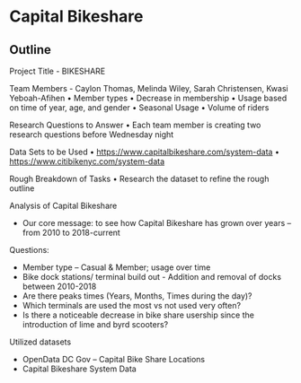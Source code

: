 # Capital Bikeshare
## Outline
Project Title - BIKESHARE

Team Members - Caylon Thomas, Melinda Wiley, Sarah Christensen, Kwasi Yeboah-Afihen
  •	Member types
  •	Decrease in membership
  •	Usage based on time of year, age, and gender
  •	Seasonal Usage
  •	Volume of riders

Research Questions to Answer
•	Each team member is creating two research questions before Wednesday night

Data Sets to be Used
•	https://www.capitalbikeshare.com/system-data
•	https://www.citibikenyc.com/system-data 

Rough Breakdown of Tasks 
•	Research the dataset to refine the rough outline


Analysis of Capital Bikeshare
* Our core message: to see how Capital Bikeshare has grown over years – from 2010 to 2018-current

Questions:
* Member type – Casual & Member; usage over time
* Bike dock stations/ terminal build out - Addition and removal of docks between 2010-2018
* Are there peaks times (Years, Months, Times during the day)?
* Which terminals are used the most vs not used very often?
* Is there a noticeable decrease in bike share usership since the introduction of lime and byrd scooters? 

Utilized datasets
* OpenData DC Gov – Capital Bike Share Locations
* Capital Bikeshare System Data
